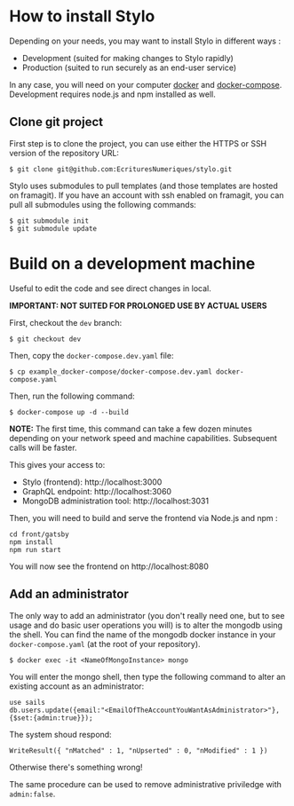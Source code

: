 # How to install Stylo

Depending on your needs, you may want to install Stylo in different ways :

 - Development (suited for making changes to Stylo rapidly)
 - Production (suited to run securely as an end-user service)


 In any case, you will need on your computer [docker](https://docs.docker.com/install/) and [docker-compose](https://docs.docker.com/compose/install/).
 Development requires node.js and npm installed as well.

## Clone git project

First step is to clone the project, you can use either the HTTPS or SSH version of the repository URL:


    $ git clone git@github.com:EcrituresNumeriques/stylo.git


Stylo uses submodules to pull templates (and those templates are hosted on framagit).
If you have an account with ssh enabled on framagit, you can pull all submodules using the following commands:


    $ git submodule init
    $ git submodule update


# Build on a development machine

Useful to edit the code and see direct changes in local.

**IMPORTANT: NOT SUITED FOR PROLONGED USE BY ACTUAL USERS**

First, checkout the `dev` branch:

    $ git checkout dev

Then, copy the `docker-compose.dev.yaml` file:

    $ cp example_docker-compose/docker-compose.dev.yaml docker-compose.yaml


Then, run the following command:

    $ docker-compose up -d --build

**NOTE:** The first time, this command can take a few dozen minutes depending on your network speed and machine capabilities. Subsequent calls will be faster.

This gives your access to:
- Stylo (frontend): http://localhost:3000
- GraphQL endpoint: http://localhost:3060
- MongoDB administration tool: http://localhost:3031


Then, you will need to build and serve the frontend via Node.js and npm :

```
cd front/gatsby
npm install
npm run start
```

You will now see the frontend on http://localhost:8080

## Add an administrator

The only way to add an administrator (you don't really need one, but to see usage and do basic user operations you will) is to alter the mongodb using the shell.
You can find the name of the mongodb docker instance in your `docker-compose.yaml` (at the root of your repository).


    $ docker exec -it <NameOfMongoInstance> mongo


You will enter the mongo shell, then type the following command to alter an existing account as an administrator:

```
use sails
db.users.update({email:"<EmailOfTheAccountYouWantAsAdministrator>"},{$set:{admin:true}});
```

The system shoud respond:

```
WriteResult({ "nMatched" : 1, "nUpserted" : 0, "nModified" : 1 })
```

Otherwise there's something wrong!

The same procedure can be used to remove administrative priviledge with `admin:false`.
